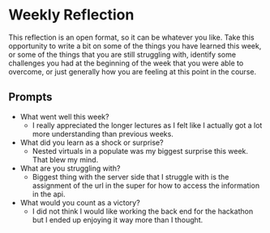 # Weekly Reflection

This reflection is an open format, so it can be whatever you like. Take this opportunity to write a bit on some of the things you have learned this week, or some of the things that you are still struggling with, identify some challenges you had at the beginning of the week that you were able to overcome, or just generally how you are feeling at this point in the course.

## Prompts

- What went well this week?
  - I really appreciated the longer lectures as I felt like I actually got a lot more understanding than previous weeks.
- What did you learn as a shock or surprise?
  - Nested virtuals in a populate was my biggest surprise this week. That blew my mind.
- What are you struggling with?
  - Biggest thing with the server side that I struggle with is the assignment of the url in the super for how to access the information in the api.
- What would you count as a victory?
  - I did not think I would like working the back end for the hackathon but I ended up enjoying it way more than I thought.

